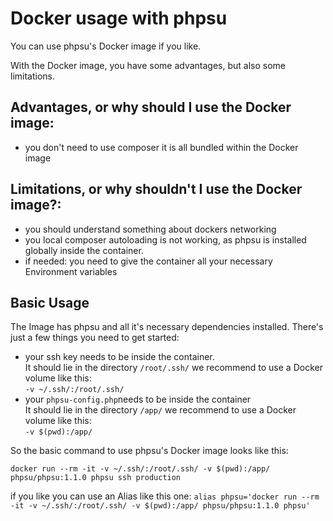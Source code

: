 # Docker usage with phpsu

You can use phpsu's Docker image if you like.

With the Docker image, you have some advantages, but also some limitations.

## Advantages, or why should I use the Docker image:

- you don't need to use composer it is all bundled within the Docker image

## Limitations, or why shouldn't I use the Docker image?:

- you should understand something about dockers networking
- you local composer autoloading is not working, as phpsu is installed globally inside the container.
- if needed: you need to give the container all your necessary Environment variables

## Basic Usage

The Image has phpsu and all it's necessary dependencies installed.
There's just a few things you need to get started:
- your ssh key needs to be inside the container.  
  It should lie in the directory `/root/.ssh/` we recommend to use a Docker volume like this:  
  ``-v ~/.ssh/:/root/.ssh/``
- your `phpsu-config.php`needs to be inside the container  
  It should lie in the directory `/app/` we recommend to use a Docker volume like this:  
  ``-v $(pwd):/app/``
  
So the basic command to use phpsu's Docker image looks like this:

``docker run --rm -it -v ~/.ssh/:/root/.ssh/ -v $(pwd):/app/ phpsu/phpsu:1.1.0 phpsu ssh production``

if you like you can use an Alias like this one:
``alias phpsu='docker run --rm -it -v ~/.ssh/:/root/.ssh/ -v $(pwd):/app/ phpsu/phpsu:1.1.0 phpsu'`` 
